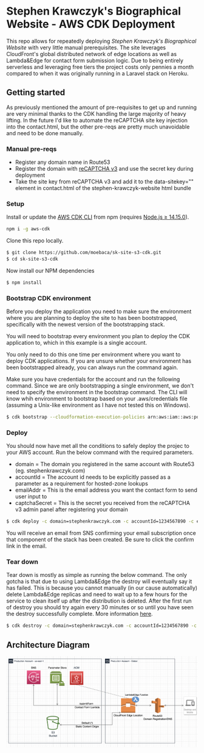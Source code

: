 # Stephen Krawczyk's Biographical Website - AWS CDK Deployment

This repo allows for repeatedly deploying *Stephen Krawczyk's Biographical Website* with very little manual prerequisites. The site leverages CloudFront's global distributed network of edge locations as well as Lambda&Edge for contact form submission logic. Due to being entirely serverless and leveraging free tiers the project costs only pennies a month compared to when it was originally running in a Laravel stack on Heroku. 

## Getting started
As previously mentioned the amount of pre-requisites to get up and running are very minimal thanks to the CDK handling the large majority of heavy lifting. In the future I'd like to automate the reCAPTCHA site key injection into the contact.html, but the other pre-reqs are pretty much unavoidable and need to be done manually.
### Manual pre-reqs
- Register any domain name in Route53
- Register the domain with [reCAPTCHA v3](https://www.google.com/recaptcha/about/) and use the secret key during deployment
- Take the site key from reCAPTCHA v3 and add it to the data-sitekey="" element in contact.html of the stephen-krawczyk-website html bundle

### Setup
Install or update the [AWS CDK CLI](https://github.com/aws/aws-cdk) from npm (requires [Node.js ≥ 14.15.0](https://nodejs.org/download/release/latest-v14.x/)). 


```bash
npm i -g aws-cdk
```

Clone this repo locally.

```bash
$ git clone https://github.com/moebaca/sk-site-s3-cdk.git
$ cd sk-site-s3-cdk
```

Now install our NPM dependencies

```bash
$ npm install
```

### Bootstrap CDK environment

Before you deploy the application you need to make sure the environment
where you are planning to deploy the site to has been bootstrapped,
specifically with the newest version of the bootstrapping stack. 

You will need to bootstrap every environment you plan to deploy the CDK
application to, which in this example is a single account. 

You only need to do this one time per environment where you want to deploy
CDK applications. If you are unsure whether your environment has been
bootstrapped already, you can always run the command again. 

Make sure you have credentials for the account and run the following
command. Since we are only bootstrapping a single environment, we don't
need to specify the environment in the bootstrap command. The CLI will
know whih environment to bootstrap based on your .aws/credentials file
(assuming a Unix-like environment as I have not tested this on Windows).

```bash
$ cdk bootstrap --cloudformation-execution-policies arn:aws:iam::aws:policy/AdministratorAccess
```

### Deploy

You should now have met all the conditions to safely deploy the projec to your AWS account. Run the below command with the required parameters.
- domain = The domain you registered in the same account with Route53 (eg. stephenkrawczyk.com)
- accountId = The account id needs to be explicitly passed as a parameter as a requirement for hosted-zone lookups
- emailAddr = This is the email address you want the contact form to send user input to
- captchaSecret = This is the secret you received from the reCAPTCHA v3 admin panel after registering your domain

```bash
$ cdk deploy -c domain=stephenkrawczyk.com -c accountId=1234567890 -c emailAddr=me@example.com -c captchaSecret=xyz
```
You will receive an email from SNS confirming your email subscription once that component of the stack has been created. Be sure to click the confirm link in the email.

### Tear down

Tear down is mostly as simple as running the below command. The only gotcha is that due to using Lambda&Edge the destroy 
will eventually say it has failed. This is because you cannot manually (in our cause automatically) delete Lambda&Edge replicas 
and need to wait up to a few hours for the service to clean itself up after the distribution is deleted. After the first run of destroy
you should try again every 30 minutes or so until you have seen the destroy successfully complete. More information [here](https://docs.aws.amazon.com/AmazonCloudFront/latest/DeveloperGuide/lambda-edge-delete-replicas.html). 

```bash
$ cdk destroy -c domain=stephenkrawczyk.com -c accountId=1234567890 -c emailAddr=me@example.com -c captchaSecret=xyz
```

## Architecture Diagram
![sksite-s3 architecture diagram](sksite-s3-diagram.png)
